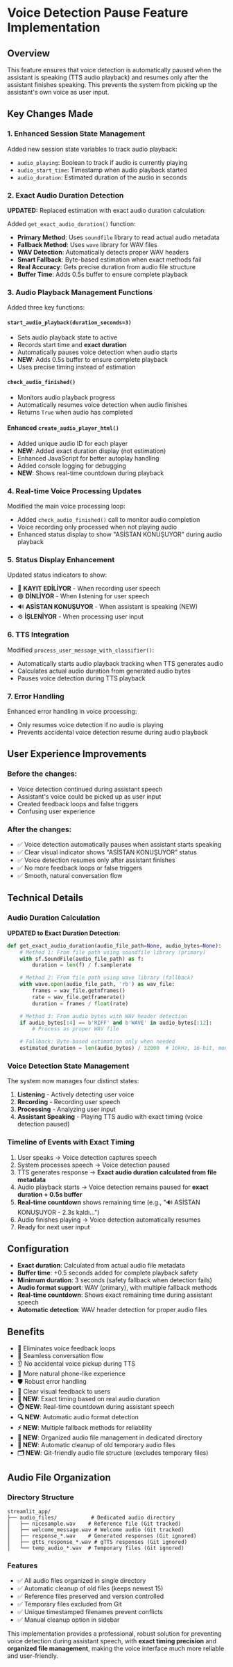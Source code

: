 # Voice Detection Pause Feature Implementation

## Overview

This feature ensures that voice detection is automatically paused when the assistant is speaking (TTS audio playback) and resumes only after the assistant finishes speaking. This prevents the system from picking up the assistant's own voice as user input.

## Key Changes Made

### 1. Enhanced Session State Management

Added new session state variables to track audio playback:

- `audio_playing`: Boolean to track if audio is currently playing
- `audio_start_time`: Timestamp when audio playback started
- `audio_duration`: Estimated duration of the audio in seconds

### 2. Exact Audio Duration Detection

**UPDATED:** Replaced estimation with exact audio duration calculation:

Added `get_exact_audio_duration()` function:

- **Primary Method**: Uses `soundfile` library to read actual audio metadata
- **Fallback Method**: Uses `wave` library for WAV files
- **WAV Detection**: Automatically detects proper WAV headers
- **Smart Fallback**: Byte-based estimation when exact methods fail
- **Real Accuracy**: Gets precise duration from audio file structure
- **Buffer Time**: Adds 0.5s buffer to ensure complete playback

### 3. Audio Playback Management Functions

Added three key functions:

#### `start_audio_playback(duration_seconds=3)`

- Sets audio playback state to active
- Records start time and **exact duration**
- Automatically pauses voice detection when audio starts
- **NEW**: Adds 0.5s buffer to ensure complete playback
- Uses precise timing instead of estimation

#### `check_audio_finished()`

- Monitors audio playback progress
- Automatically resumes voice detection when audio finishes
- Returns `True` when audio has completed

#### Enhanced `create_audio_player_html()`

- Added unique audio ID for each player
- **NEW**: Added exact duration display (not estimation)
- Enhanced JavaScript for better autoplay handling
- Added console logging for debugging
- **NEW**: Shows real-time countdown during playback

### 4. Real-time Voice Processing Updates

Modified the main voice processing loop:

- Added `check_audio_finished()` call to monitor audio completion
- Voice recording only processed when not playing audio
- Enhanced status display to show "ASİSTAN KONUŞUYOR" during audio playback

### 5. Status Display Enhancement

Updated status indicators to show:

- 🔴 **KAYIT EDİLİYOR** - When recording user speech
- 🟢 **DİNLİYOR** - When listening for user speech
- 🔊 **ASİSTAN KONUŞUYOR** - When assistant is speaking (NEW)
- ⚙️ **İŞLENİYOR** - When processing user input

### 6. TTS Integration

Modified `process_user_message_with_classifier()`:

- Automatically starts audio playback tracking when TTS generates audio
- Calculates actual audio duration from generated audio bytes
- Pauses voice detection during TTS playback

### 7. Error Handling

Enhanced error handling in voice processing:

- Only resumes voice detection if no audio is playing
- Prevents accidental voice detection resume during audio playback

## User Experience Improvements

### Before the changes:

- Voice detection continued during assistant speech
- Assistant's voice could be picked up as user input
- Created feedback loops and false triggers
- Confusing user experience

### After the changes:

- ✅ Voice detection automatically pauses when assistant starts speaking
- ✅ Clear visual indicator shows "ASİSTAN KONUŞUYOR" status
- ✅ Voice detection resumes only after assistant finishes
- ✅ No more feedback loops or false triggers
- ✅ Smooth, natural conversation flow

## Technical Details

### Audio Duration Calculation

**UPDATED to Exact Duration Detection:**

```python
def get_exact_audio_duration(audio_file_path=None, audio_bytes=None):
    # Method 1: From file path using soundfile library (primary)
    with sf.SoundFile(audio_file_path) as f:
        duration = len(f) / f.samplerate

    # Method 2: From file path using wave library (fallback)
    with wave.open(audio_file_path, 'rb') as wav_file:
        frames = wav_file.getnframes()
        rate = wav_file.getframerate()
        duration = frames / float(rate)

    # Method 3: From audio bytes with WAV header detection
    if audio_bytes[:4] == b'RIFF' and b'WAVE' in audio_bytes[:12]:
        # Process as proper WAV file

    # Fallback: Byte-based estimation only when needed
    estimated_duration = len(audio_bytes) / 32000  # 16kHz, 16-bit, mono
```

### Voice Detection State Management

The system now manages four distinct states:

1. **Listening** - Actively detecting user voice
2. **Recording** - Recording user speech
3. **Processing** - Analyzing user input
4. **Assistant Speaking** - Playing TTS audio with exact timing (voice detection paused)

### Timeline of Events with Exact Timing

1. User speaks → Voice detection captures speech
2. System processes speech → Voice detection paused
3. TTS generates response → **Exact audio duration calculated from file metadata**
4. Audio playback starts → Voice detection remains paused for **exact duration + 0.5s buffer**
5. **Real-time countdown** shows remaining time (e.g., "🔊 ASİSTAN KONUŞUYOR - 2.3s kaldı...")
6. Audio finishes playing → Voice detection automatically resumes
7. Ready for next user input

## Configuration

- **Exact duration**: Calculated from actual audio file metadata
- **Buffer time**: +0.5 seconds added for complete playback safety
- **Minimum duration**: 3 seconds (safety fallback when detection fails)
- **Audio format support**: WAV (primary), with multiple fallback methods
- **Real-time countdown**: Shows exact remaining time during assistant speech
- **Automatic detection**: WAV header detection for proper audio files

## Benefits

- 🎯 Eliminates voice feedback loops
- 🔄 Seamless conversation flow  
- 👂 No accidental voice pickup during TTS
- 📱 More natural phone-like experience
- 🛡️ Robust error handling
- 🎨 Clear visual feedback to users
- **🎵 NEW**: Exact timing based on real audio duration
- **⏱️ NEW**: Real-time countdown during assistant speech
- **🔍 NEW**: Automatic audio format detection
- **⚡ NEW**: Multiple fallback methods for reliability
- **📁 NEW**: Organized audio file management in dedicated directory
- **🧹 NEW**: Automatic cleanup of old temporary audio files
- **🗂️ NEW**: Git-friendly audio file structure (excludes temporary files)

## Audio File Organization

### Directory Structure
```
streamlit_app/
├── audio_files/           # Dedicated audio directory
│   ├── nicesample.wav    # Reference file (Git tracked)
│   ├── welcome_message.wav # Welcome audio (Git tracked)
│   ├── response_*.wav    # Generated responses (Git ignored)
│   ├── gtts_response_*.wav # gTTS responses (Git ignored)
│   └── temp_audio_*.wav  # Temporary files (Git ignored)
```

### Features
- ✅ All audio files organized in single directory
- ✅ Automatic cleanup of old files (keeps newest 15)
- ✅ Reference files preserved and version controlled  
- ✅ Temporary files excluded from Git
- ✅ Unique timestamped filenames prevent conflicts
- ✅ Manual cleanup option in sidebar

This implementation provides a professional, robust solution for preventing voice detection during assistant speech, with **exact timing precision** and **organized file management**, making the voice interface much more reliable and user-friendly.
